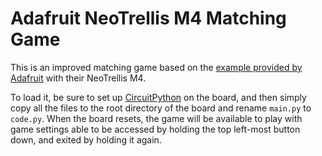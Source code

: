 # Adafruit NeoTrellis M4 Matching Game

This is an improved matching game based on the [example provided by Adafruit](https://learn.adafruit.com/neotrellis-m4-memory-game/overview) with their NeoTrellis M4.

To load it, be sure to set up [CircuitPython](https://learn.adafruit.com/adafruit-neotrellis-m4/circuitpython) on the board, and then simply copy all the files to the root directory of the board and rename `main.py` to `code.py`. When the board resets, the game will be available to play with game settings able to be accessed by holding the top left-most button down, and exited by holding it again.